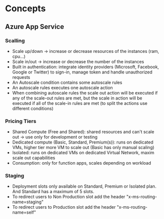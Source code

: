 # Concepts

## Azure App Service
### Scalling
 - Scale up/down -> increase or decrease resources of the instances (ram, cpu...)
 - Scale in/out -> increase or decrease the number of the instances
 - Built in authentication: integrate identity providers (Microsoft, Facebook, Google or Twitter) to sign-in, manage token and handle unauthorized requests
 - An Autoscale condition contains some autoscale rules
 - An autoscale rules executes one autoscale action
 - When combining autoscale rules the scale out action will be executed if any of the scale-out rules are met, but the scale in  action will be executed if all of the scale-in rules are met (to split the actions use different conditions)

 ### Pricing Tiers
  - Shared Compute (Free and Shared): shared resources and can't scale out -> use only for development or testing
  - Dedicated compute (Basic, Standard, Premium(s)): runs on dedicated VMs, higher tier more VM to scale out (Basic has only manual scaling)
  - Isolated: runs on dedicated VMs on dedicated Virtual Network, maxim scale out capabilities
  - Consumption: only for function apps, scales depending on workload

### Staging
 - Deployment slots only available on Standard, Premium or Isolated plan. And Standard has a maximum of 5 slots.
 - To redirect users to Non Production slot add the header "x-ms-routing-name=staging"
 - To redirect users to Production slot add the header "x-ms-routing-name=self"



